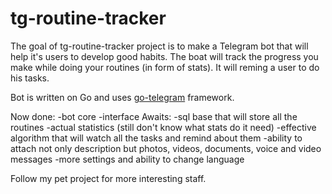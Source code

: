 # tg-routine-tracker
The goal of tg-routine-tracker project is to make a Telegram bot that will help it's users to develop good habits.
The boat will track the progress you make while doing your routines (in form of stats).
It will reming a user to do his tasks.

Bot is written on Go and uses [go-telegram](https://github.com/go-telegram/bot) framework.

Now done:
-bot core
-interface
Awaits:
-sql base that will store all the routines
-actual statistics (still don't know what stats do it need)
-effective algorithm that will watch all the tasks and remind about them
-ability to attach not only description but photos, videos, documents, voice and video messages
-more settings and ability to change language

Follow my pet project for more interesting staff.
